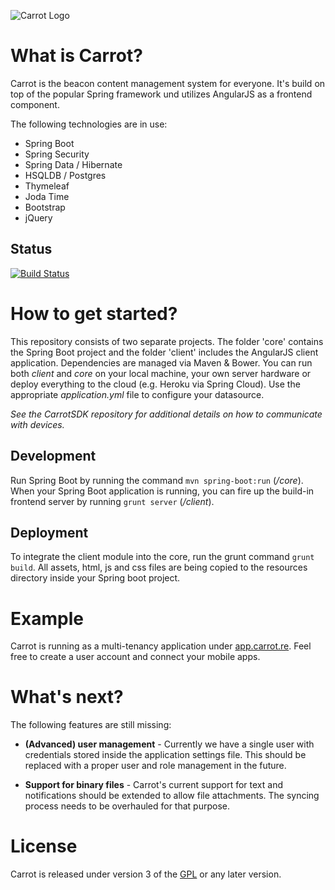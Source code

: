 ![Carrot Logo](https://cdn.rawgit.com/CarrotBCMS/Carrot/master/client/app/images/logo_alt.svg)

# What is Carrot?

Carrot is the beacon content management system for everyone. It's build on top of the popular Spring framework und utilizes AngularJS as a frontend component.

The following technologies are in use:

+ Spring Boot
+ Spring Security
+ Spring Data / Hibernate
+ HSQLDB / Postgres
+ Thymeleaf
+ Joda Time
+ Bootstrap
+ jQuery

## Status

[![Build Status](https://travis-ci.org/CarrotBCMS/Carrot.svg?branch=master)](https://travis-ci.org/CarrotBCMS/Carrot)

# How to get started?

This repository consists of two separate projects. The folder 'core' contains the Spring Boot project and the folder 'client' includes the AngularJS client application. Dependencies are managed via Maven & Bower. You can run both _client_ and _core_ on your local machine, your own server hardware or deploy everything to the cloud (e.g. Heroku via Spring Cloud). Use the appropriate _application.yml_ file to configure your datasource.

_See the CarrotSDK repository for additional details on how to communicate with devices._

## Development

Run Spring Boot by running the command `mvn spring-boot:run` (_/core_). When your Spring Boot application is running, you can fire up the build-in frontend server by running `grunt server` (_/client_).

## Deployment

To integrate the client module into the core, run the grunt command `grunt build`. All assets, html, js and css files are being copied to the resources directory inside your Spring boot project.

# Example

Carrot is running as a multi-tenancy application under [app.carrot.re](http://app.carrot.re). Feel free to create a user account and connect your mobile apps.

# What's next?

The following features are still missing:

+ __(Advanced) user management__ - Currently we have a single user with credentials stored inside the application settings file. This should be replaced with a proper user and role management in the future.

+ __Support for binary files__ - Carrot's current support for text and notifications should be extended to allow file attachments. The syncing process needs to be overhauled for that purpose.

# License

Carrot is released under version 3 of the [GPL](http://www.gnu.org/licenses/gpl-3.0.en.html) or any later version.
